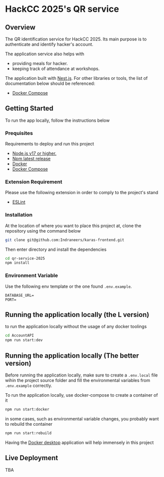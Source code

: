 # HackCC 2025's QR service

## Overview

The QR identification service for HackCC 2025. Its main purpose is to authenticate and identify hacker's account.


The application service also helps with
- providing meals for hacker.
- keeping track of attendance at workshops.

The application built with [Nest.js](https://nestjs.com/). For other libraries or tools, the list of documentation below should be referenced:
- [Docker Compose](https://docs.docker.com/compose/intro/compose-application-model/)

## Getting Started
To run the app locally, follow the instructions below

### Prequisites
Requirements to deploy and run this project
- [Node.js v17 or higher.](https://nodejs.org/en/about/previous-releases)
- [Npm latest release](https://www.npmjs.com/)
- [Docker](https://www.docker.com/)
- [Docker Compose](https://docs.docker.com/compose/install/)

### Extension Requirement
Please use the following extension in order to comply to the project's stand
- [ESLint](https://marketplace.visualstudio.com/items?itemName=dbaeumer.vscode-eslint)

### Installation
At the location of where you want to place this project at, clone the repository using the command below
```bash
git clone git@github.com:Indraneers/karas-frontend.git
```

Then enter directory and install the dependencies
```bash
cd qr-service-2025
npm install
```

### Environment Variable
Use the following env template or the one found `.env.example`.
```
DATABASE_URL=
PORT=
```

## Running the application locally (the L version)
to run the application locally without the usage of any docker toolings
```bash
cd AccountAPI
npm run start:dev
```

## Running the application locally (The better version)
Before running the application locally, make sure to create a `.env.local` file wihin the project source folder and fill the environmental variables from `.env.example` correctly. 

To run the application locally, use docker-compose to create a container of it
```bash
npm run start:docker
```

in some cases, such as environmental variable changes, you probably want to rebuild the container
```bash
npm run start:rebuild
```

Having the [Docker desktop](https://www.docker.com/) application will help immensely in this project

## Live Deployment
TBA


